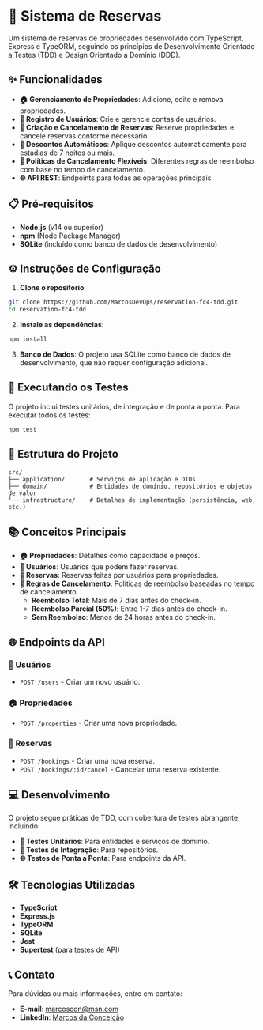 # 🏡 Sistema de Reservas

Um sistema de reservas de propriedades desenvolvido com TypeScript, Express e TypeORM, seguindo os princípios de Desenvolvimento Orientado a Testes (TDD) e Design Orientado a Domínio (DDD).

## ✨ Funcionalidades

- **🏠 Gerenciamento de Propriedades**: Adicione, edite e remova propriedades.
- **👤 Registro de Usuários**: Crie e gerencie contas de usuários.
- **📅 Criação e Cancelamento de Reservas**: Reserve propriedades e cancele reservas conforme necessário.
- **💸 Descontos Automáticos**: Aplique descontos automaticamente para estadias de 7 noites ou mais.
- **🔄 Políticas de Cancelamento Flexíveis**: Diferentes regras de reembolso com base no tempo de cancelamento.
- **🌐 API REST**: Endpoints para todas as operações principais.

## 📋 Pré-requisitos

- **Node.js** (v14 ou superior)
- **npm** (Node Package Manager)
- **SQLite** (incluído como banco de dados de desenvolvimento)

## ⚙️ Instruções de Configuração

1. **Clone o repositório**:
```bash
git clone https://github.com/MarcosDevOps/reservation-fc4-tdd.git
cd reservation-fc4-tdd
```

2. **Instale as dependências**:
```bash
npm install
```

3. **Banco de Dados**: O projeto usa SQLite como banco de dados de desenvolvimento, que não requer configuração adicional.

## 🧪 Executando os Testes

O projeto inclui testes unitários, de integração e de ponta a ponta. Para executar todos os testes:
```bash
npm test
```

## 📂 Estrutura do Projeto

```
src/
├── application/       # Serviços de aplicação e DTOs
├── domain/            # Entidades de domínio, repositórios e objetos de valor
└── infrastructure/    # Detalhes de implementação (persistência, web, etc.)
```

## 📚 Conceitos Principais

- **🏠 Propriedades**: Detalhes como capacidade e preços.
- **👤 Usuários**: Usuários que podem fazer reservas.
- **📅 Reservas**: Reservas feitas por usuários para propriedades.
- **🔄 Regras de Cancelamento**: Políticas de reembolso baseadas no tempo de cancelamento.
  - **Reembolso Total**: Mais de 7 dias antes do check-in.
  - **Reembolso Parcial (50%)**: Entre 1-7 dias antes do check-in.
  - **Sem Reembolso**: Menos de 24 horas antes do check-in.

## 🌐 Endpoints da API

### 👤 Usuários
- `POST /users` - Criar um novo usuário.

### 🏠 Propriedades
- `POST /properties` - Criar uma nova propriedade.

### 📅 Reservas
- `POST /bookings` - Criar uma nova reserva.
- `POST /bookings/:id/cancel` - Cancelar uma reserva existente.

## 💻 Desenvolvimento

O projeto segue práticas de TDD, com cobertura de testes abrangente, incluindo:
- **🧪 Testes Unitários**: Para entidades e serviços de domínio.
- **🔗 Testes de Integração**: Para repositórios.
- **🌐 Testes de Ponta a Ponta**: Para endpoints da API.

## 🛠️ Tecnologias Utilizadas

- **TypeScript**
- **Express.js**
- **TypeORM**
- **SQLite**
- **Jest**
- **Supertest** (para testes de API)

## 📞 Contato

Para dúvidas ou mais informações, entre em contato:

- **E-mail**: [marcoscon@msn.com](mailto:marcoscon@msn.com)
- **LinkedIn**: [Marcos da Conceição](https://www.linkedin.com/in/marcosdaconceicao)